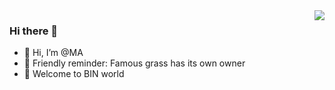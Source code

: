 <img align="right" src="https://github-readme-stats.vercel.app/api?username=MartyAlien&show_icons=true&icon_color=f92f60&text_color=fffbe5&hide_title=true&theme=dark" />

### Hi there 👋

- 👋 Hi, I’m @MA
- 💞️ Friendly reminder: Famous grass has its own owner
- :meat_on_bone: Welcome to BIN world
<!-- ![Shining stars](https://github-readme-stats.vercel.app/api?username=MartyAlien&show_icons=true&theme=onedark) -->
